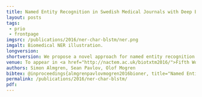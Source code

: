```yaml
---
title: Named Entity Recognition in Swedish Medical Journals with Deep Bidirectional Character-Based LSTMs
layout: posts
tags:
 - prio
 - frontpage
imgsrc: /publications/2016/ner-char-blstm/ner.png
imgalt: Biomedical NER illustration.
longversion:
shortversion: We propose a novel approach for named entity recognition in medical data, using a character-based deep bidirectional recurrent neural network. A character-based neural model can learn features and patterns based on the character sequence, and is not limited to a fixed vocabulary. This makes the model very well suited for the NER task in the medical domain. Our experimental evaluation shows promising results. </p><h2>Dataset</h2><p>The dataset presented in this paper can be downloaded from <a href="https://github.com/olofmogren/biomedical-ner-data-swedish/">https://github.com/olofmogren/biomedical-ner-data-swedish/</a>. It can be freely used, but please cite our paper. See &ldquo;bibtex&rdquo; below.</p><h2>Source code</h2><p>The source code used for the experiments can be downloaded from <a href="https://github.com/withtwist/medical-ner/">https://github.com/withtwist/medical-ner/</a>.
venue: To appear in <a href="http://nactem.ac.uk/biotxtm2016/">Fifth Workshop on Building and Evaluating Resources for Biomedical Text Mining (BioTxtM 2016) at COLING 2016</a> in Osaka, December 12.
authors: Simon Almgren, Sean Pavlov, Olof Mogren
bibtex: @inproceedings{almgrenpavlovmogren2016bioner, title="Named Entity Recognition in Swedish Medical Journals with Deep Bidirectional Character-Based LSTMs", author="Simon Almgren, Sean Pavlov, Olof Mogren", booktitle="Proceedings of the Fifth Workshop on Building and Evaluating Resources for Biomedical Text Mining (BioTxtM 2016)", pages="1", year="2016"}
permalink: /publications/2016/ner-char-blstm/
pdf: 
---
```


